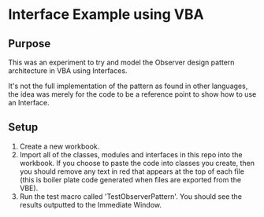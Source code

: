# Interface Example using VBA

## Purpose

This was an experiment to try and model the Observer design pattern architecture in VBA using Interfaces.

It's not the full implementation of the pattern as found in other languages, the idea was merely for the code to be a reference point to show how to use an Interface.

## Setup

1. Create a new workbook.
2. Import all of the classes, modules and interfaces in this repo into the workbook. If you choose to paste the code into classes you create, then you should remove any text in red that appears at the top of each file (this is boiler plate code generated when files are exported from the VBE).
4. Run the test macro called 'TestObserverPattern'. You should see the results outputted to the Immediate Window.


